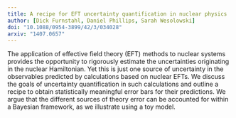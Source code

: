 ```yaml
---
title: A recipe for EFT uncertainty quantification in nuclear physics
author: [Dick Furnstahl, Daniel Phillips, Sarah Wesolowski]
doi: "10.1088/0954-3899/42/3/034028"
arxiv: "1407.0657"
---
```


The application of effective field theory (EFT) methods to nuclear systems provides the opportunity to rigorously estimate the uncertainties originating in the nuclear Hamiltonian. Yet this is just one source of uncertainty in the observables predicted by calculations based on nuclear EFTs. We discuss the goals of uncertainty quantification in such calculations and outline a recipe to obtain statistically meaningful error bars for their predictions. We argue that the different sources of theory error can be accounted for within a Bayesian framework, as we illustrate using a toy model.
